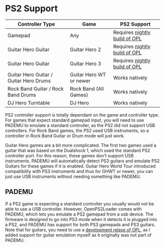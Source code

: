 # PS2 Support

| Controller Type                        | Game                    | PS2 Support                                                                               | 
| -------------------------------------- | ----------------------- | ----------------------------------------------------------------------------------------- | 
| Gamepad                                | Any                     | Requires [nightly build of OPL](https://santroller.tangentmc.net/console_guides/ps2.html) | 
| Guitar Hero Guitar                     | Guitar Hero 2           | Requires [nightly build of OPL](https://santroller.tangentmc.net/console_guides/ps2.html) | 
| Guitar Hero Guitar                     | Guitar Hero 3           | Requires [nightly build of OPL](https://santroller.tangentmc.net/console_guides/ps2.html) | 
| Guitar Hero Guitar / Guitar Hero Drums | Guitar Hero WT or newer | Works natively                                                                            | 
| Rock Band Guitar / Rock Band Drums     | Rock Band (All Games)   | Works natively                                                                            | 
| DJ Hero Turntable                      | DJ Hero                 | Works natively                                                                            | 

PS2 controller support is totally dependant on the game and controller type. For games that expect standard gamepad input, you will need to use PADEMU to emulate a standard controller, as the PS2 did not support USB controllers.
For Rock Band games, the PS2 used USB instruments, so a controller in Rock Band Guitar or Drum mode will just work.

Guitar Hero games are a bit more complicated. The first two games used a guitar that was based on the Dualshock 1, which used the standard PS2 controller port. For this reason, these games don't support USB instruments. PADEMU will automatically detect PS3 guitars and emulate PS2 Guitars for these games if it is enabled.
Guitar Hero World Tour introduced compatibility with PS3 instruments and thus for GHWT or newer, you can just use USB instruments without needing something like PADEMU.

## PADEMU

If a PS2 game is expecting a standard controller you usually would not be able to use a USB controller. However, OpenPS2Loader comes with PADEMU, which lets you emulate a PS2 gamepad from a usb device.
The firmware is designed to go into PS3 mode when it detects it is plugged into a PS2, and PADEMU has support for both PS3 gamepads and PS3 guitars. Note that for guitars, you need to use a [development relase of OPL](https://github.com/ps2homebrew/Open-PS2-Loader/releases/download/latest/OPNPS2LD.7z), as I added support for guitar emulation myself as it originally was not part of PADEMU.
